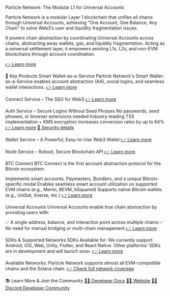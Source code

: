Particle Network: The Modular L1 for Universal Accounts

Particle Network is a modular Layer 1 blockchain that unifies all chains through Universal Accounts, achieving "One Account, One Balance, Any Chain" to solve Web3’s user and liquidity fragmentation issues.

It powers chain abstraction by coordinating Universal Accounts across chains, abstracting away wallets, gas, and liquidity fragmentation. Acting as a universal settlement layer, it empowers existing L1s, L2s, and non-EVM blockchains through account coordination.

[👉 Learn more](https://particle.network)

🌟 Key Products
Smart Wallet-as-a-Service
Particle Network's Smart Wallet-as-a-Service enables account abstraction (AA), social logins, and seamless wallet interactions.
[👉 Learn more](https://developers.particle.network/docs/understanding-wallet-as-a-service)

Connect Service – The SSO for Web3
[👉 Learn more](https://developers.particle.network/docs/building-with-particle-connect)

Auth Service – Secure Logins Without Seed Phrases
No passwords, seed phrases, or browser extensions needed
Industry-leading TSS implementation + KMS encryption
Increases conversion rates by up to 64%
[👉 Learn more](https://developers.particle.network/docs/building-with-particle-auth)
[🔐 Security details](https://developers.particle.network/docs/security-mpc-tss)

Wallet Service – A Powerful, Easy-to-Use Web3 Wallet
[👉 Learn more](https://developers.particle.network/docs/building-with-particle-wallet)

Node Service – Robust, Secure Blockchain API
[👉 Learn more](https://developers.particle.network/docs/rpc-nodes)

BTC Connect
BTC Connect is the first account abstraction protocol for the Bitcoin ecosystem.

Implements smart accounts, Paymasters, Bundlers, and a unique Bitcoin-specific modal
Enables seamless smart account utilization on supported EVM chains (e.g., Merlin, BEVM, bSquared)
Supports native Bitcoin wallets (e.g., UniSat, Xverse, etc.)
[👉 Learn more](https://developers.particle.network/reference/introduction-to-btc-connect)

Universal Accounts
Universal Accounts enable true chain abstraction by providing users with:

✅ A single address, balance, and interaction point across multiple chains
✅ No need for manual bridging or multi-chain management
[👉 Learn more](https://developers.particle.network/docs/universal-accounts)

SDKs & Supported Networks
SDKs Available for:
We currently support Android, iOS, Web, Unity, Flutter, and React Native. Other platforms' SDKs are in development and will launch soon.
[👉 Learn more](https://github.com/particle-network)

Available Networks:
Particle Network supports almost all EVM-compatible chains and the Solana chain.
[👉 Check full network coverage](https://developers.particle.network/docs/network-coverage)

📚 Learn More & Join the Community
[👩‍💻 Developer Docs](https://developers.particle.network)
[🧙‍♂️ Website](https://particle.network)
[🙋‍♀️ Discord Developer Community](https://discord.gg/2y44qr6CR2)
